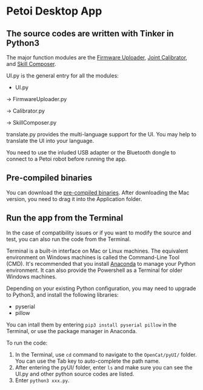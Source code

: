 # Petoi Desktop App 
## The source codes are written with Tinker in Python3 

The major function modules are the [Firmware Uploader](https://docs.petoi.com/desktop-app/firmware-uploader), [Joint Calibrator](https://docs.petoi.com/desktop-app/calibrator), and [Skill Composer](https://docs.petoi.com/desktop-app/skill-composer). 

UI.py is the general entry for all the modules:

- UI.py

-> FirmwareUploader.py

-> Calibrator.py

-> SkillComposer.py

translate.py provides the multi-language support for the UI. You may help to translate the UI into your language. 

You need to use the inluded USB adapter or the Bluetooth dongle to connect to a Petoi robot before running the app. 

## Pre-compiled binaries
You can download the [pre-compiled binaries](https://tn2lsjcal7.larksuite.com/drive/folder/fldusfMtqRB7pzw1eHYFJ7oR15G).
After downloading the Mac version, you need to drag it into the Application folder. 

## Run the app from the Terminal 
In the case of compatibility issues or if you want to modify the source and test, you can also run the code from the Terminal. 

Terminal is a built-in interface on Mac or Linux machines. The equivalent environment on Windows machines is called the Command-Line Tool (CMD). 
It's recommended that you install [Anaconda](https://www.anaconda.com/) to manage your Python environment. It can also provide the Powershell as a Terminal for older Windows machines. 

Depending on your existing Python configuration, you may need to upgrade to Python3, and install the following libraries:

- pyserial
- pillow

You can intall them by entering ```pip3 install pyserial pillow``` in the Terminal, or use the package manager in Anaconda. 

To run the code:
1. In the Terminal, use ```cd``` command to navigate to the ```OpenCat/pyUI/``` folder. You can use the Tab key to auto-complete the path name. 
2. After entering the pyUI/ folder, enter ```ls``` and make sure you can see the UI.py and other python source codes are listed. 
3. Enter ```python3 xxx.py```.

